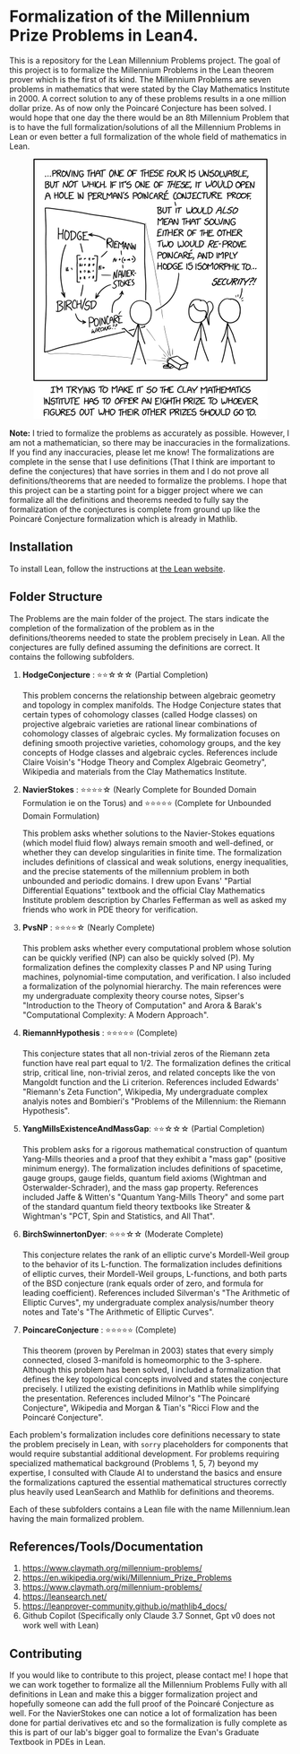 # Formalization of the Millennium Prize Problems in Lean4.

This is a repository for the Lean Millennium Problems project. The goal of this project is to formalize the Millennium Problems in the Lean theorem prover which is the first of its kind. The Millennium Problems are seven problems in mathematics that were stated by the Clay Mathematics Institute in 2000. A correct solution to any of these problems results in a one million dollar prize. As of now only the Poincaré Conjecture has been solved. I would hope that one day the there would be an 8th Millennium Problem that is to have the full formalization/solutions of all the Millennium Problems in Lean or even better a full formalization of the whole field of mathematics in Lean.

<center>
<img src="millennium_problems.png" >
</center>

**Note:** I tried to formalize the problems as accurately as possible. However, I am not a mathematician, so there may be inaccuracies in the formalizations. If you find any inaccuracies, please let me know! The formalizations are complete in the sense that I use definitions (That I think are important to define the conjectures) that have sorries in them and I do not prove all definitions/theorems that are needed to formalize the problems. I hope that this project can be a starting point for a bigger project where we can formalize all the definitions and theorems needed to fully say the formalization of the conjectures is complete from ground up like the Poincaré Conjecture formalization which is already in Mathlib.

## Installation

To install Lean, follow the instructions at [the Lean website](https://leanprover.github.io/).

## Folder Structure

The Problems are the main folder of the project. The stars indicate the completion of the formalization of the problem as in the definitions/theorems needed to state the problem precisely in Lean. All the conjectures are fully defined assuming the definitions are correct. It contains the following subfolders.

1. **HodgeConjecture** : ⭐⭐☆☆☆ (Partial Completion)

   This problem concerns the relationship between algebraic geometry and topology in complex manifolds. The Hodge Conjecture states that certain types of cohomology classes (called Hodge classes) on projective algebraic varieties are rational linear combinations of cohomology classes of algebraic cycles. My formalization focuses on defining smooth projective varieties, cohomology groups, and the key concepts of Hodge classes and algebraic cycles. References include Claire Voisin's "Hodge Theory and Complex Algebraic Geometry", Wikipedia and materials from the Clay Mathematics Institute.

2. **NavierStokes** : ⭐⭐⭐⭐☆ (Nearly Complete for Bounded Domain Formulation ie on the Torus) and ⭐⭐⭐⭐⭐ (Complete for Unbounded Domain Formulation)

   This problem asks whether solutions to the Navier-Stokes equations (which model fluid flow) always remain smooth and well-defined, or whether they can develop singularities in finite time. The formalization includes definitions of classical and weak solutions, energy inequalities, and the precise statements of the millennium problem in both unbounded and periodic domains. I drew upon Evans' "Partial Differential Equations" textbook and the official Clay Mathematics Institute problem description by Charles Fefferman as well as asked my friends who work in PDE theory for verification.

3. **PvsNP** : ⭐⭐⭐⭐☆ (Nearly Complete) 

   This problem asks whether every computational problem whose solution can be quickly verified (NP) can also be quickly solved (P). My formalization defines the complexity classes P and NP using Turing machines, polynomial-time computation, and verification. I also included a formalization of the polynomial hierarchy. The main references were my undergraduate complexity theory course notes, Sipser's "Introduction to the Theory of Computation" and Arora & Barak's "Computational Complexity: A Modern Approach".

4. **RiemannHypothesis** : ⭐⭐⭐⭐⭐ (Complete)
 
   This conjecture states that all non-trivial zeros of the Riemann zeta function have real part equal to 1/2. The formalization defines the critical strip, critical line, non-trivial zeros, and related concepts like the von Mangoldt function and the Li criterion. References included Edwards' "Riemann's Zeta Function", Wikipedia, My undergraduate complex analyis notes and Bombieri's "Problems of the Millennium: the Riemann Hypothesis".

5. **YangMillsExistenceAndMassGap**: ⭐⭐☆☆☆ (Partial Completion)

   This problem asks for a rigorous mathematical construction of quantum Yang-Mills theories and a proof that they exhibit a "mass gap" (positive minimum energy). The formalization includes definitions of spacetime, gauge groups, gauge fields, quantum field axioms (Wightman and Osterwalder-Schrader), and the mass gap property. References included Jaffe & Witten's "Quantum Yang-Mills Theory" and some part of the standard quantum field theory textbooks like Streater & Wightman's "PCT, Spin and Statistics, and All That".

6. **BirchSwinnertonDyer**: ⭐⭐⭐☆☆ (Moderate Complete)

   This conjecture relates the rank of an elliptic curve's Mordell-Weil group to the behavior of its L-function. The formalization includes definitions of elliptic curves, their Mordell-Weil groups, L-functions, and both parts of the BSD conjecture (rank equals order of zero, and formula for leading coefficient). References included Silverman's "The Arithmetic of Elliptic Curves", my undergraduate complex analysis/number theory notes and Tate's "The Arithmetic of Elliptic Curves".

7. **PoincareConjecture** : ⭐⭐⭐⭐⭐ (Complete)

   This theorem (proven by Perelman in 2003) states that every simply connected, closed 3-manifold is homeomorphic to the 3-sphere. Although this problem has been solved, I included a formalization that defines the key topological concepts involved and states the conjecture precisely. I utilized the existing definitions in Mathlib while simplifying the presentation. References included Milnor's "The Poincaré Conjecture", Wikipedia and Morgan & Tian's "Ricci Flow and the Poincaré Conjecture".

Each problem's formalization includes core definitions necessary to state the problem precisely in Lean, with `sorry` placeholders for components that would require substantial additional development. For problems requiring specialized mathematical background (Problems 1, 5, 7) beyond my expertise, I consulted with Claude AI to understand the basics and ensure the formalizations captured the essential mathematical structures correctly plus heavily used LeanSearch and Mathlib for definitions and theorems.

Each of these subfolders contains a Lean file with the name Millennium.lean having the main formalized problem.

## References/Tools/Documentation

1. https://www.claymath.org/millennium-problems/
2. https://en.wikipedia.org/wiki/Millennium_Prize_Problems
3. https://www.claymath.org/millennium-problems/
4. https://leansearch.net/
5. https://leanprover-community.github.io/mathlib4_docs/
6. Github Copilot (Specifically only Claude 3.7 Sonnet, Gpt v0 does not work well with Lean)

## Contributing

If you would like to contribute to this project, please contact me! I hope that we can work together to formalize all the Millennium Problems Fully with all definitions in Lean and make this a bigger formalization project and hopefully someone can add the full proof of the Poincaré Conjecture as well. For the NavierStokes one can notice a lot of formalization has been done for partial derivatives etc and so the formalization is fully complete as this is part of our lab's bigger goal to formalize the Evan's Graduate Textbook in PDEs in Lean. 
